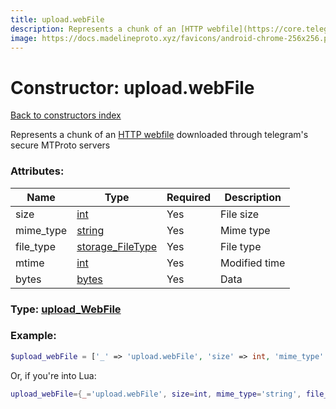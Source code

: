 ```yaml
---
title: upload.webFile
description: Represents a chunk of an [HTTP webfile](https://core.telegram.org/api/files) downloaded through telegram's secure MTProto servers
image: https://docs.madelineproto.xyz/favicons/android-chrome-256x256.png
---
```

# Constructor: upload.webFile  
[Back to constructors index](index.md)



Represents a chunk of an [HTTP webfile](https://core.telegram.org/api/files) downloaded through telegram's secure MTProto servers

### Attributes:

| Name     |    Type       | Required | Description |
|----------|---------------|----------|-------------|
|size|[int](../types/int.md) | Yes|File size|
|mime\_type|[string](../types/string.md) | Yes|Mime type|
|file\_type|[storage\_FileType](../types/storage_FileType.md) | Yes|File type|
|mtime|[int](../types/int.md) | Yes|Modified time|
|bytes|[bytes](../types/bytes.md) | Yes|Data|



### Type: [upload\_WebFile](../types/upload_WebFile.md)


### Example:

```php
$upload_webFile = ['_' => 'upload.webFile', 'size' => int, 'mime_type' => 'string', 'file_type' => storage_FileType, 'mtime' => int, 'bytes' => 'bytes'];
```  


Or, if you're into Lua:

```lua
upload_webFile={_='upload.webFile', size=int, mime_type='string', file_type=storage_FileType, mtime=int, bytes='bytes'}

```



